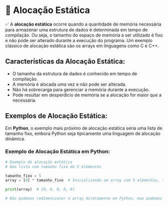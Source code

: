 
# 📌 Alocação Estática

✅ A **alocação estática** ocorre quando a quantidade de memória necessária para armazenar uma estrutura de dados é determinada em tempo de compilação. Ou seja, o tamanho do espaço de memória a ser utilizado é fixo e não pode ser alterado durante a execução do programa. Um exemplo clássico de alocação estática são os arrays em linguagens como C e C++.

## Características da Alocação Estática:
- O tamanho da estrutura de dados é conhecido em tempo de compilação.
- A memória é alocada uma vez e não pode ser alterada.
- Não há sobrecarga para gerenciar a memória durante a execução.
- Pode resultar em desperdício de memória se a alocação for maior que a necessária.

## Exemplos de Alocação Estática:

Em **Python**, o exemplo mais próximo de alocação estática seria uma lista de tamanho fixo, embora Python seja tipicamente uma linguagem de alocação dinâmica.

### Exemplo de Alocação Estática em Python:

```python
# Exemplo de alocação estática
# Uma lista com tamanho fixo de 5 elementos

tamanho_fixo = 5
array = [0] * tamanho_fixo  # Inicializando um array com 5 elementos, todos 0

print(array)  # [0, 0, 0, 0, 0]

# Não podemos redimensionar o array diretamente em Python, mas podemos simular alocação estática
